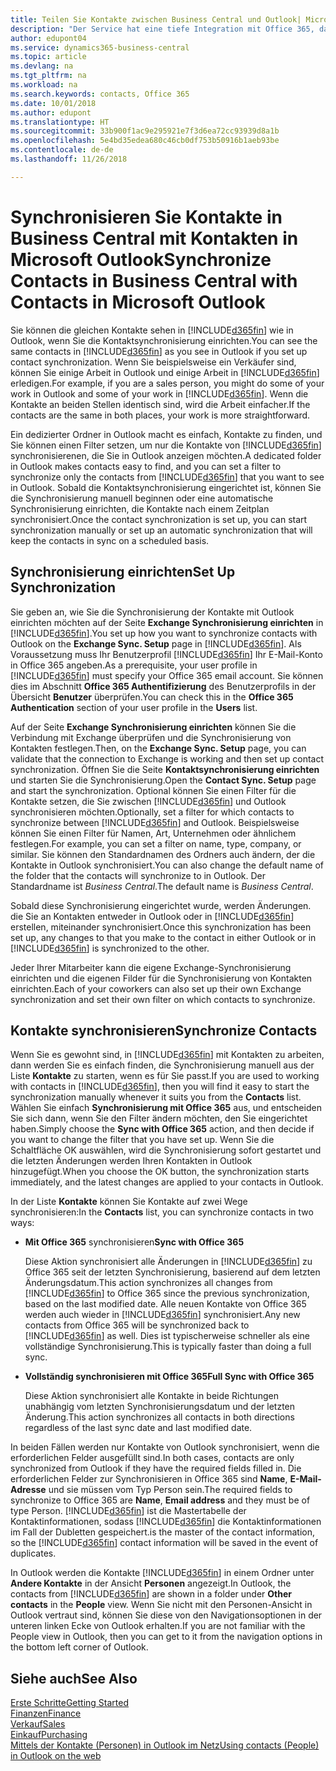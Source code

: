 ```yaml
---
title: Teilen Sie Kontakte zwischen Business Central und Outlook| Microsoft Doc
description: "Der Service hat eine tiefe Integration mit Office 365, damit Sie Kontakten zwischen Outlook und Business Central freigeben können."
author: edupont04
ms.service: dynamics365-business-central
ms.topic: article
ms.devlang: na
ms.tgt_pltfrm: na
ms.workload: na
ms.search.keywords: contacts, Office 365
ms.date: 10/01/2018
ms.author: edupont
ms.translationtype: HT
ms.sourcegitcommit: 33b900f1ac9e295921e7f3d6ea72cc93939d8a1b
ms.openlocfilehash: 5e4bd35edea680c46cb0df753b50916b1aeb93be
ms.contentlocale: de-de
ms.lasthandoff: 11/26/2018

---
```

# <a name="synchronize-contacts-in-business-central-with-contacts-in-microsoft-outlook"></a><span data-ttu-id="7b56c-103">Synchronisieren Sie Kontakte in Business Central mit Kontakten in Microsoft Outlook</span><span class="sxs-lookup"><span data-stu-id="7b56c-103">Synchronize Contacts in Business Central with Contacts in Microsoft Outlook</span></span>
<span data-ttu-id="7b56c-104">Sie können die gleichen Kontakte sehen in [!INCLUDE[d365fin](includes/d365fin_md.md)] wie in Outlook,  wenn Sie die Kontaktsynchronisierung einrichten.</span><span class="sxs-lookup"><span data-stu-id="7b56c-104">You can see the same contacts in [!INCLUDE[d365fin](includes/d365fin_md.md)] as you see in Outlook if you set up contact synchronization.</span></span> <span data-ttu-id="7b56c-105">Wenn Sie beispielsweise ein Verkäufer sind, können Sie einige Arbeit in Outlook und einige Arbeit in [!INCLUDE[d365fin](includes/d365fin_md.md)] erledigen.</span><span class="sxs-lookup"><span data-stu-id="7b56c-105">For example, if you are a sales person, you might do some of your work in Outlook and some of your work in [!INCLUDE[d365fin](includes/d365fin_md.md)].</span></span> <span data-ttu-id="7b56c-106">Wenn die Kontakte an beiden Stellen identisch sind, wird die Arbeit einfacher.</span><span class="sxs-lookup"><span data-stu-id="7b56c-106">If the contacts are the same in both places, your work is more straightforward.</span></span>  

<span data-ttu-id="7b56c-107">Ein dedizierter Ordner in Outlook macht es einfach, Kontakte zu finden, und Sie können einen Filter setzen, um nur die Kontakte von [!INCLUDE[d365fin](includes/d365fin_md.md)] synchronisierenen, die Sie in Outlook anzeigen möchten.</span><span class="sxs-lookup"><span data-stu-id="7b56c-107">A dedicated folder in Outlook makes contacts easy to find, and you can set a filter to synchronize only the contacts from [!INCLUDE[d365fin](includes/d365fin_md.md)] that you want to see in Outlook.</span></span> <span data-ttu-id="7b56c-108">Sobald die Kontaktsynchronisierung eingerichtet ist, können Sie die Synchronisierung manuell beginnen oder eine automatische Synchronisierung einrichten, die Kontakte nach einem Zeitplan synchronisiert.</span><span class="sxs-lookup"><span data-stu-id="7b56c-108">Once the contact synchronization is set up, you can start synchronization manually or set up an automatic synchronization that will keep the contacts in sync on a scheduled basis.</span></span>  

## <a name="set-up-synchronization"></a><span data-ttu-id="7b56c-109">Synchronisierung einrichten</span><span class="sxs-lookup"><span data-stu-id="7b56c-109">Set Up Synchronization</span></span>
<span data-ttu-id="7b56c-110">Sie geben an, wie Sie die Synchronisierung der Kontakte mit Outlook einrichten möchten auf der Seite **Exchange Synchronisierung einrichten** in [!INCLUDE[d365fin](includes/d365fin_md.md)].</span><span class="sxs-lookup"><span data-stu-id="7b56c-110">You set up how you want to synchronize contacts with Outlook on the **Exchange Sync. Setup** page in [!INCLUDE[d365fin](includes/d365fin_md.md)].</span></span> <span data-ttu-id="7b56c-111">Als Voraussetzung muss Ihr Benutzerprofil [!INCLUDE[d365fin](includes/d365fin_md.md)] Ihr E-Mail-Konto in Office 365 angeben.</span><span class="sxs-lookup"><span data-stu-id="7b56c-111">As a prerequisite, your user profile in [!INCLUDE[d365fin](includes/d365fin_md.md)] must specify your Office 365 email account.</span></span> <span data-ttu-id="7b56c-112">Sie können dies im Abschnitt **Office 365 Authentifizierung** des Benutzerprofils in der Übersicht **Benutzer** überprüfen.</span><span class="sxs-lookup"><span data-stu-id="7b56c-112">You can check this in the **Office 365 Authentication** section of your user profile in the **Users** list.</span></span>  

<span data-ttu-id="7b56c-113">Auf der Seite **Exchange Synchronisierung einrichten** können Sie die Verbindung mit Exchange überprüfen und die Synchronisierung von Kontakten festlegen.</span><span class="sxs-lookup"><span data-stu-id="7b56c-113">Then, on the **Exchange Sync. Setup** page, you can validate that the connection to Exchange is working and then set up contact synchronization.</span></span> <span data-ttu-id="7b56c-114">Öffnen Sie die Seite **Kontaktsynchronisierung einrichten** und starten Sie die Synchronisierung.</span><span class="sxs-lookup"><span data-stu-id="7b56c-114">Open the **Contact Sync. Setup** page and start the synchronization.</span></span> <span data-ttu-id="7b56c-115">Optional können Sie einen Filter für die Kontakte setzen, die Sie zwischen [!INCLUDE[d365fin](includes/d365fin_md.md)] und Outlook synchronisieren möchten.</span><span class="sxs-lookup"><span data-stu-id="7b56c-115">Optionally, set a filter for which contacts to synchronize between [!INCLUDE[d365fin](includes/d365fin_md.md)] and Outlook.</span></span> <span data-ttu-id="7b56c-116">Beispielsweise können Sie einen Filter für Namen, Art, Unternehmen oder ähnlichem festlegen.</span><span class="sxs-lookup"><span data-stu-id="7b56c-116">For example, you can set a filter on name, type, company, or similar.</span></span> <span data-ttu-id="7b56c-117">Sie können den Standardnamen des Ordners auch ändern, der die Kontakte in Outlook synchronisiert.</span><span class="sxs-lookup"><span data-stu-id="7b56c-117">You can also change the default name of the folder that the contacts will synchronize to in Outlook.</span></span> <span data-ttu-id="7b56c-118">Der Standardname ist *Business Central*.</span><span class="sxs-lookup"><span data-stu-id="7b56c-118">The default name is *Business Central*.</span></span>  

<span data-ttu-id="7b56c-119">Sobald diese Synchronisierung eingerichtet wurde, werden Änderungen. die Sie an Kontakten entweder in Outlook oder in [!INCLUDE[d365fin](includes/d365fin_md.md)] erstellen, miteinander synchronisiert.</span><span class="sxs-lookup"><span data-stu-id="7b56c-119">Once this synchronization has been set up, any changes to that you make to the contact in either Outlook or in [!INCLUDE[d365fin](includes/d365fin_md.md)] is synchronized to the other.</span></span>  

<span data-ttu-id="7b56c-120">Jeder Ihrer Mitarbeiter kann die eigene Exchange-Synchronisierung einrichten und die eigenen Filder für die Synchronisierung von Kontakten einrichten.</span><span class="sxs-lookup"><span data-stu-id="7b56c-120">Each of your coworkers can also set up their own Exchange synchronization and set their own filter on which contacts to synchronize.</span></span>  

## <a name="synchronize-contacts"></a><span data-ttu-id="7b56c-121">Kontakte synchronisieren</span><span class="sxs-lookup"><span data-stu-id="7b56c-121">Synchronize Contacts</span></span>
<span data-ttu-id="7b56c-122">Wenn Sie es gewohnt sind, in [!INCLUDE[d365fin](includes/d365fin_md.md)] mit Kontakten zu arbeiten, dann werden Sie es einfach finden, die Synchronisierung manuell aus der Liste **Kontakte** zu starten, wenn es für Sie passt.</span><span class="sxs-lookup"><span data-stu-id="7b56c-122">If you are used to working with contacts in [!INCLUDE[d365fin](includes/d365fin_md.md)], then you will find it easy to start the synchronization manually whenever it suits you from the **Contacts** list.</span></span> <span data-ttu-id="7b56c-123">Wählen Sie einfach **Synchronisierung mit Office 365** aus, und entscheiden Sie sich dann, wenn Sie den Filter ändern möchten, den Sie eingerichtet haben.</span><span class="sxs-lookup"><span data-stu-id="7b56c-123">Simply choose the **Sync with Office 365** action, and then decide if you want to change the filter that you have set up.</span></span> <span data-ttu-id="7b56c-124">Wenn Sie die Schaltfläche OK auswählen, wird die Synchronisierung sofort gestartet und die  letzten Änderungen werden Ihren Kontakten in Outlook hinzugefügt.</span><span class="sxs-lookup"><span data-stu-id="7b56c-124">When you choose the OK button, the synchronization starts immediately, and the latest changes are applied to your contacts in Outlook.</span></span>  

<span data-ttu-id="7b56c-125">In der Liste **Kontakte** können Sie Kontakte auf zwei Wege synchronisieren:</span><span class="sxs-lookup"><span data-stu-id="7b56c-125">In the **Contacts** list, you can synchronize contacts in two ways:</span></span>

* <span data-ttu-id="7b56c-126">**Mit Office 365** synchronisieren</span><span class="sxs-lookup"><span data-stu-id="7b56c-126">**Sync with Office 365**</span></span>

  <span data-ttu-id="7b56c-127">Diese Aktion synchronisiert alle Änderungen in [!INCLUDE[d365fin](includes/d365fin_md.md)] zu Office 365  seit der letzten Synchronisierung, basierend auf dem letzten Änderungsdatum.</span><span class="sxs-lookup"><span data-stu-id="7b56c-127">This action synchronizes all changes from [!INCLUDE[d365fin](includes/d365fin_md.md)] to Office 365 since the previous synchronization, based on the last modified date.</span></span> <span data-ttu-id="7b56c-128">Alle neuen Kontakte von Office 365 werden auch wieder in [!INCLUDE[d365fin](includes/d365fin_md.md)] synchronisiert.</span><span class="sxs-lookup"><span data-stu-id="7b56c-128">Any new contacts from Office 365 will be synchronized back to [!INCLUDE[d365fin](includes/d365fin_md.md)] as well.</span></span> <span data-ttu-id="7b56c-129">Dies ist typischerweise schneller als eine vollständige Synchronisierung.</span><span class="sxs-lookup"><span data-stu-id="7b56c-129">This is typically faster than doing a full sync.</span></span>  

* <span data-ttu-id="7b56c-130">**Vollständig synchronisieren mit Office 365**</span><span class="sxs-lookup"><span data-stu-id="7b56c-130">**Full Sync with Office 365**</span></span>

  <span data-ttu-id="7b56c-131">Diese Aktion synchronisiert alle Kontakte in beide Richtungen unabhängig vom letzten Synchronisierungsdatum und der letzten Änderung.</span><span class="sxs-lookup"><span data-stu-id="7b56c-131">This action synchronizes all contacts in both directions regardless of the last sync date and last modified date.</span></span>  

<span data-ttu-id="7b56c-132">In beiden Fällen werden nur Kontakte von Outlook synchronisiert, wenn die erforderlichen Felder ausgefüllt sind.</span><span class="sxs-lookup"><span data-stu-id="7b56c-132">In both cases, contacts are only synchronized from Outlook if they have the required fields filled in.</span></span> <span data-ttu-id="7b56c-133">Die erforderlichen Felder zur Synchronisieren in Office 365 sind **Name**, **E-Mail-Adresse** und sie müssen vom Typ Person sein.</span><span class="sxs-lookup"><span data-stu-id="7b56c-133">The required fields to synchronize to Office 365 are **Name**, **Email address** and they must be of type Person.</span></span> [!INCLUDE[d365fin](includes/d365fin_md.md)] <span data-ttu-id="7b56c-134">ist die Mastertabelle der Kontaktinformationen, sodass [!INCLUDE[d365fin](includes/d365fin_md.md)] die Kontaktinformationen im Fall der Dubletten gespeichert.</span><span class="sxs-lookup"><span data-stu-id="7b56c-134">is the master of the contact information, so the [!INCLUDE[d365fin](includes/d365fin_md.md)] contact information will be saved in the event of duplicates.</span></span>  

<span data-ttu-id="7b56c-135">In Outlook werden die Kontakte [!INCLUDE[d365fin](includes/d365fin_md.md)] in einem Ordner unter **Andere Kontakte** in der Ansicht **Personen** angezeigt.</span><span class="sxs-lookup"><span data-stu-id="7b56c-135">In Outlook, the contacts from [!INCLUDE[d365fin](includes/d365fin_md.md)] are shown in a folder under **Other contacts** in the **People**  view.</span></span> <span data-ttu-id="7b56c-136">Wenn Sie nicht mit den Personen-Ansicht in Outlook vertraut sind, können Sie diese von den Navigationsoptionen in der unteren linken Ecke von Outlook erhalten.</span><span class="sxs-lookup"><span data-stu-id="7b56c-136">If you are not familiar with the People view in Outlook, then you can get to it from the navigation options in the bottom left corner of Outlook.</span></span>  

## <a name="see-also"></a><span data-ttu-id="7b56c-137">Siehe auch</span><span class="sxs-lookup"><span data-stu-id="7b56c-137">See Also</span></span>
[<span data-ttu-id="7b56c-138">Erste Schritte</span><span class="sxs-lookup"><span data-stu-id="7b56c-138">Getting Started</span></span>](product-get-started.md)  
[<span data-ttu-id="7b56c-139">Finanzen</span><span class="sxs-lookup"><span data-stu-id="7b56c-139">Finance</span></span>](finance.md)  
[<span data-ttu-id="7b56c-140">Verkauf</span><span class="sxs-lookup"><span data-stu-id="7b56c-140">Sales</span></span>](sales-manage-sales.md)  
[<span data-ttu-id="7b56c-141">Einkauf</span><span class="sxs-lookup"><span data-stu-id="7b56c-141">Purchasing</span></span>](purchasing-manage-purchasing.md)  
[<span data-ttu-id="7b56c-142">Mittels der Kontakte (Personen) in Outlook im Netz</span><span class="sxs-lookup"><span data-stu-id="7b56c-142">Using contacts (People) in Outlook on the web</span></span>](https://support.office.com/en-us/article/Using-contacts-People-in-Outlook-on-the-web-1e3438c7-26b2-420c-87de-3cea9d31b5cb?appver=OWB150)  

